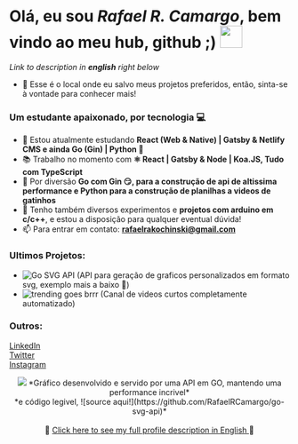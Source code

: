 
# Olá, **eu sou *Rafael R. Camargo***, bem vindo ao meu hub, github ;)  <img src="https://media.giphy.com/media/QssGEmpkyEOhBCb7e1/giphy.gif" width="40px">

*Link to description in **english** right below*

- 📝 Esse é o local onde eu salvo meus projetos preferidos, então, sinta-se à vontade para conhecer mais!

<h3 align="left">Um estudante apaixonado, por tecnologia 💻</h3>

- 🌱 Estou atualmente estudando **React (Web & Native) | Gatsby & Netlify CMS e ainda Go (Gin) | Python 🐍**
- 📚 Trabalho no momento com **⚛ React | Gatsby & Node | Koa.JS, Tudo com TypeScript**
- 🎉 Por diversão **Go com Gin 😏, para a construção de api de altissima performance e Python para a construção de planilhas a videos de gatinhos**
- 💬 Tenho também diversos experimentos e **projetos com arduino em c/c++**, e estou a disposição para qualquer eventual dúvida! 
- 📫 Para entrar em contato: **rafaelrakochinski@gmail.com**

### Ultimos Projetos:

- ![Go SVG API](https://go-svg-api.herokuapp.com/) (API para geração de graficos personalizados em formato svg, exemplo mais a baixo 👀)
- ![trending goes brrr](https://www.youtube.com/channel/UCTwf1G0p3i6otjHa0fuSqLw) (Canal de videos curtos completamente automatizado)

<h3 align="left">Outros:</h3>

<p align="left">
  <a href="https://www.linkedin.com/in/rafael-r-camargo-39059717a" target="blank">LinkedIn</a>
  <br>
  <a href="https://twitter.com/RafaelRCamargo" target="blank">Twitter</a>
  <br>
  <a href="https://instagram.com/rafaelrcmrg" target="blank">Instagram</a>
</p>

<div align="center">
  <img src="https://go-svg-api.herokuapp.com/"/>
  *Gráfico desenvolvido e servido por uma API em GO, mantendo uma performance incrivel*
  <br>
  *e código legivel, ![source aqui!](https://github.com/RafaelRCamargo/go-svg-api)*
</div>

<br>
<div align="center">
🔗 <a href="https://github.com/RafaelRCamargo/RafaelRCamargo/blob/master/README-EN.md"> Click here to see my full profile description in English </a> 🔗
</div>
